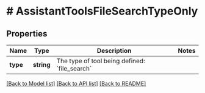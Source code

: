 # # AssistantToolsFileSearchTypeOnly

## Properties

Name | Type | Description | Notes
------------ | ------------- | ------------- | -------------
**type** | **string** | The type of tool being defined: &#x60;file_search&#x60; |

[[Back to Model list]](../../README.md#models) [[Back to API list]](../../README.md#endpoints) [[Back to README]](../../README.md)
